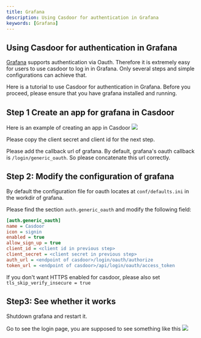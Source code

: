 ```yaml
---
title: Grafana
description: Using Casdoor for authentication in Grafana
keywords: [Grafana]
---
```


## Using Casdoor for authentication in Grafana

[Grafana](https://grafana.com/oss/grafana/) supports authentication via Oauth. Therefore it is extremely easy for users to use casdoor to log in in Grafana. Only several steps and simple configurations can achieve that.

Here is a tutorial to use Casdoor for authentication in Grafana. Before you proceed, please ensure that you have grafana installed and running.

## Step 1 Create an app for grafana in Casdoor

Here is an example of creating an app in Casdoor
![](/img/integration/go/grafana/grafana_1.png)

Please copy the client secret and client id for the next step.

Please add the callback url of grafana. By default, grafana's oauth callback is `/login/generic_oauth`. So please concatenate this url correctly.

## Step 2: Modify the configuration of grafana

By default the configuration file for oauth locates at `conf/defaults.ini` in the workdir of grafana.

Please find the section `auth.generic_oauth` and modify the following field:

```ini
[auth.generic_oauth]
name = Casdoor
icon = signin
enabled = true
allow_sign_up = true
client_id = <client id in previous step>
client_secret = <client secret in previous step>
auth_url = <endpoint of casdoor>/login/oauth/authorize
token_url = <endpoint of casdoor>/api/login/oauth/access_token

```

If you don't want HTTPS enabled for casdoor, please also set `tls_skip_verify_insecure = true`

## Step3: See whether it works

Shutdown grafana and restart it.

Go to see the login page, you are supposed to see something like this
![](/img/integration/go/grafana/grafana_2.png)
